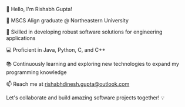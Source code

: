 👋 Hello, I'm Rishabh Gupta!

🚀 MSCS Align graduate @ Northeastern University

🔧 Skilled in developing robust software solutions for engineering applications

💻 Proficient in Java, Python, C, and C++

📚 Continuously learning and exploring new technologies to expand my programming knowledge

📫 Reach me at rishabhdinesh.gupta@outlook.com

Let's collaborate and build amazing software projects together! 💡
